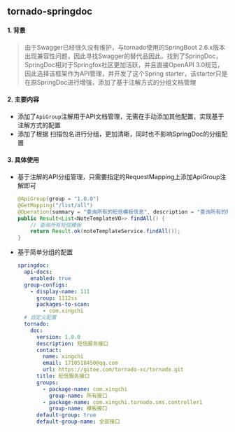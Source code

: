 ## tornado-springdoc

#### 1. 背景

> 由于Swagger已经很久没有维护，与tornado使用的SpringBoot 2.6.x版本出现兼容性问题，因此寻找Swagger的替代品因此，找到了SpringDoc，SpringDoc相对于Springfox社区更加活跃，并且直接OpenAPI 3.0规范，因此选择该框架作为API管理，并开发了这个Spring starter，该starter只是在原SpringDoc进行增强，添加了基于注解方式的分组文档管理

#### 2. 主要内容

* 添加了`ApiGroup`注解用于API文档管理，无需在手动添加其他配置，实现基于注解方式的配置
* 添加了根据 扫描包名进行分组，更加清晰，同时也不影响SpringDoc的分组配置

#### 3. 具体使用

* 基于注解的API分组管理，只需要指定的RequestMapping上添加ApiGroup注解即可

  ```java
  @ApiGroup(group = "1.0.0")
  @GetMapping("/list/all")
  @Operation(summary = "查询所有的短信模板信息", description = "查询所有的短信模板信息不分页")
  public Result<List<NoteTemplateVO>> findAll() {
      // 查询所有短信模板
      return Result.ok(noteTemplateService.findAll());
  }
  ```

* 基于简单分组的配置

  ```yaml
  springdoc:
    api-docs:
      enabled: true
    group-configs:
      - display-name: 111
        group: 1112ss
        packages-to-scan:
          - com.xingchi
    # 自定义配置
    tornado:
      doc:
        version: 1.0.0
        description: 短信服务接口
        contact:
          name: xingchi
          email: 1710518450@qq.com
          url: https://gitee.com/tornado-xc/tornado.git
        title: 短信服务接口
        groups:
          - package-name: com.xingchi
            group-name: 所有接口
          - package-name: com.xingchi.tornado.sms.controller1
            group-name: 模板接口
        default-group: true
        default-group-name: 全部接口
  ```

  
